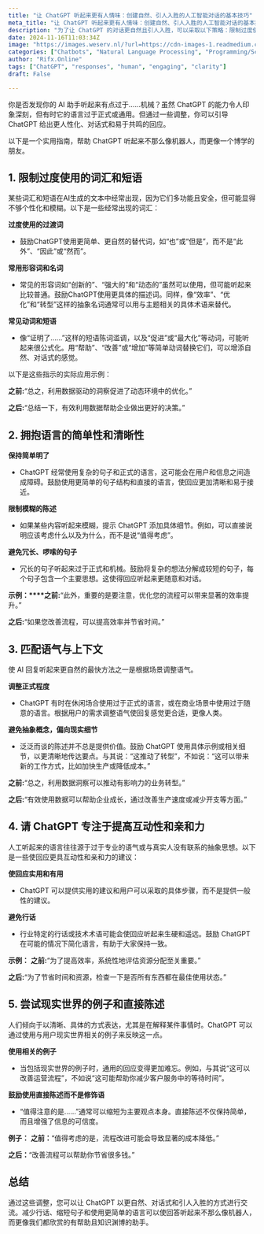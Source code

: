 ```yaml
---
title: "让 ChatGPT 听起来更有人情味：创建自然、引人入胜的人工智能对话的基本技巧"
meta_title: "让 ChatGPT 听起来更有人情味：创建自然、引人入胜的人工智能对话的基本技巧"
description: "为了让 ChatGPT 的对话更自然且引人入胜，可以采取以下策略：限制过度使用的词汇和短语，保持语言简单明了，调整语气以匹配上下文，增强互动性与亲和力，并使用现实世界的例子和直接陈述。这些方法可以有效减少机械感，使 AI 的回应更具人性化和实用性。"
date: 2024-11-16T11:03:34Z
image: "https://images.weserv.nl/?url=https://cdn-images-1.readmedium.com/v2/resize:fit:800/1*wdWBBG4fJhHVwdoDelYkkQ.png"
categories: ["Chatbots", "Natural Language Processing", "Programming/Scripting"]
author: "Rifx.Online"
tags: ["ChatGPT", "responses", "human", "engaging", "clarity"]
draft: False

---
```






你是否发现你的 AI 助手听起来有点过于……机械？虽然 ChatGPT 的能力令人印象深刻，但有时它的语言过于正式或通用。但通过一些调整，你可以引导 ChatGPT 给出更人性化、对话式和易于共鸣的回应。

以下是一个实用指南，帮助 ChatGPT 听起来不那么像机器人，而更像一个博学的朋友。

## 1\. 限制过度使用的词汇和短语

某些词汇和短语在AI生成的文本中经常出现，因为它们多功能且安全，但可能显得不够个性化和模糊。以下是一些经常出现的词汇：

**过度使用的过渡词**

* 鼓励ChatGPT使用更简单、更自然的替代词，如“也”或“但是”，而不是“此外”、“因此”或“然而”。

**常用形容词和名词**

* 常见的形容词如“创新的”、“强大的”和“动态的”虽然可以使用，但可能听起来比较普通。鼓励ChatGPT使用更具体的描述词。同样，像“效率”、“优化”和“转型”这样的抽象名词通常可以用与主题相关的具体术语来替代。

**常见动词和短语**

* 像“证明了……”这样的短语陈词滥调，以及“促进”或“最大化”等动词，可能听起来很公式化。用“帮助”、“改善”或“增加”等简单动词替换它们，可以增添自然、对话式的感觉。

以下是这些指示的实际应用示例：

**之前:**“总之，利用数据驱动的洞察促进了动态环境中的优化。”

**之后:**“总结一下，有效利用数据帮助企业做出更好的决策。”

## 2\. 拥抱语言的简单性和清晰性

**保持简单明了**

* ChatGPT 经常使用复杂的句子和正式的语言，这可能会在用户和信息之间造成障碍。鼓励使用更简单的句子结构和直接的语言，使回应更加清晰和易于接近。

**限制模糊的陈述**

* 如果某些内容听起来模糊，提示 ChatGPT 添加具体细节。例如，可以直接说明应该考虑什么以及为什么，而不是说“值得考虑”。

**避免冗长、啰嗦的句子**

* 冗长的句子听起来过于正式和机械。鼓励将复杂的想法分解成较短的句子，每个句子包含一个主要思想。这使得回应听起来更随意和对话。

**示例：****之前:**“此外，重要的是要注意，优化您的流程可以带来显著的效率提升。”

**之后:**“如果您改善流程，可以提高效率并节省时间。”

## 3\. 匹配语气与上下文

使 AI 回复听起来更自然的最快方法之一是根据场景调整语气。

**调整正式程度**

* ChatGPT 有时在休闲场合使用过于正式的语言，或在商业场景中使用过于随意的语言。根据用户的需求调整语气使回复感觉更合适，更像人类。

**避免抽象概念，偏向现实细节**

* 泛泛而谈的陈述并不总是提供价值。鼓励 ChatGPT 使用具体示例或相关细节，以更清晰地传达要点。与其说：“这推动了转型”，不如说：“这可以带来新的工作方式，比如加快生产或降低成本。”

**之前:**“总之，利用数据洞察可以推动有影响力的业务转型。”

**之后:**“有效使用数据可以帮助企业成长，通过改善生产速度或减少开支等方面。”

## 4\. 请 ChatGPT 专注于提高互动性和亲和力

人工听起来的语言往往源于过于专业的语气或与真实人没有联系的抽象思想。以下是一些使回应更具互动性和亲和力的建议：

**使回应实用和有用**

* ChatGPT 可以提供实用的建议和用户可以采取的具体步骤，而不是提供一般性的建议。

**避免行话**

* 行业特定的行话或技术术语可能会使回应听起来生硬和遥远。鼓励 ChatGPT 在可能的情况下简化语言，有助于大家保持一致。

**示例：** **之前:**“为了提高效率，系统性地评估资源分配至关重要。”

**之后:**“为了节省时间和资源，检查一下是否所有东西都在最佳使用状态。”

## 5\. 尝试现实世界的例子和直接陈述

人们倾向于以清晰、具体的方式表达，尤其是在解释某件事情时。ChatGPT 可以通过使用与用户现实世界相关的例子来反映这一点。

**使用相关的例子**

* 当包括现实世界的例子时，通用的回应变得更加难忘。例如，与其说“这可以改善运营流程”，不如说“这可能帮助你减少客户服务中的等待时间”。

**鼓励使用直接陈述而不是修饰语**

* “值得注意的是……”通常可以缩短为主要观点本身。直接陈述不仅保持简单，而且增强了信息的可信度。

**例子：** **之前：**“值得考虑的是，流程改进可能会导致显著的成本降低。”

**之后：**“改善流程可以帮助你节省很多钱。”

## 总结

通过这些调整，您可以让 ChatGPT 以更自然、对话式和引人入胜的方式进行交流。减少行话、缩短句子和使用更简单的语言可以使回答听起来不那么像机器人，而更像我们都欣赏的有帮助且知识渊博的助手。

